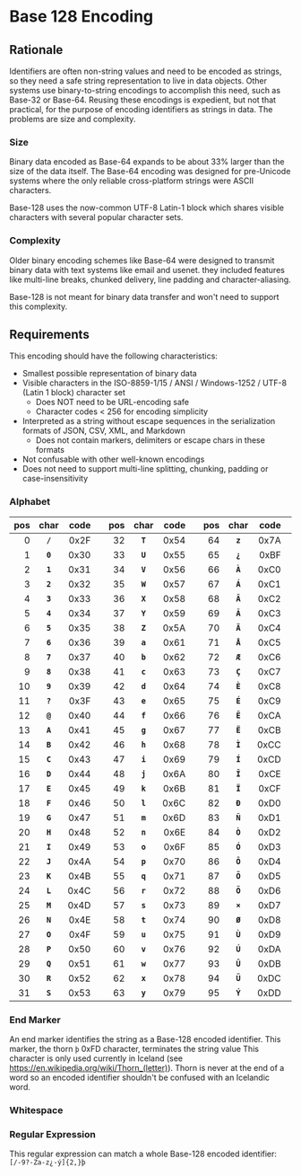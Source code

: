 # Base 128 Encoding
## Rationale
Identifiers are often non-string values and need to be encoded as strings, so they need a safe string representation to live in data objects. Other systems use binary-to-string encodings to accomplish this need, such as Base-32 or Base-64. Reusing these encodings is expedient, but not that practical, for the purpose of encoding identifiers as strings in data. The problems are size and complexity.

### Size
Binary data encoded as Base-64 expands to be about 33% larger than the size of the data itself. The Base-64 encoding was designed for pre-Unicode systems where the only reliable cross-platform strings were ASCII characters.

Base-128 uses the now-common UTF-8 Latin-1 block which shares visible characters with several popular character sets.

### Complexity
Older binary encoding schemes like Base-64 were designed to transmit binary data with text systems like email and usenet. they included features like multi-line breaks, chunked delivery, line padding and character-aliasing.

Base-128 is not meant for binary data transfer and won't need to support this complexity.

## Requirements
This encoding should have the following characteristics:

* Smallest possible representation of binary data
* Visible characters in the ISO-8859-1/15 / ANSI / Windows-1252 / UTF-8 (Latin 1 block) character set
  * Does NOT need to be URL-encoding safe
  * Character codes < 256 for encoding simplicity
* Interpreted as a string without escape sequences in the serialization formats of JSON, CSV, XML, and Markdown
  * Does not contain markers, delimiters or escape chars in these formats
* Not confusable with other well-known encodings
* Does not need to support multi-line splitting, chunking, padding or case-insensitivity

### Alphabet

|pos|char|code|  |pos|char|code|  |pos|char|code|  |pos|char|code|
|---:|:---:|---:|---|---:|:---:|---:|---|---:|:---:|---:|---|---:|:---:|---:|
|0|**`/`**|0x2F| |32|**`T`**|0x54| |64|**`z`**|0x7A| |96|**`Þ`**|0xDE|
|1|**`0`**|0x30| |33|**`U`**|0x55| |65|**`¿`**|0xBF| |97|**`ß`**|0xDF|
|2|**`1`**|0x31| |34|**`V`**|0x56| |66|**`À`**|0xC0| |98|**`à`**|0xE0|
|3|**`2`**|0x32| |35|**`W`**|0x57| |67|**`Á`**|0xC1| |99|**`á`**|0xE1|
|4|**`3`**|0x33| |36|**`X`**|0x58| |68|**`Â`**|0xC2| |100|**`â`**|0xE2|
|5|**`4`**|0x34| |37|**`Y`**|0x59| |69|**`Ã`**|0xC3| |101|**`ã`**|0xE3|
|6|**`5`**|0x35| |38|**`Z`**|0x5A| |70|**`Ä`**|0xC4| |102|**`ä`**|0xE4|
|7|**`6`**|0x36| |39|**`a`**|0x61| |71|**`Å`**|0xC5| |103|**`å`**|0xE5|
|8|**`7`**|0x37| |40|**`b`**|0x62| |72|**`Æ`**|0xC6| |104|**`æ`**|0xE6|
|9|**`8`**|0x38| |41|**`c`**|0x63| |73|**`Ç`**|0xC7| |105|**`ç`**|0xE7|
|10|**`9`**|0x39| |42|**`d`**|0x64| |74|**`È`**|0xC8| |106|**`è`**|0xE8|
|11|**`?`**|0x3F| |43|**`e`**|0x65| |75|**`É`**|0xC9| |107|**`é`**|0xE9|
|12|**`@`**|0x40| |44|**`f`**|0x66| |76|**`Ê`**|0xCA| |108|**`ê`**|0xEA|
|13|**`A`**|0x41| |45|**`g`**|0x67| |77|**`Ë`**|0xCB| |109|**`ë`**|0xEB|
|14|**`B`**|0x42| |46|**`h`**|0x68| |78|**`Ì`**|0xCC| |110|**`ì`**|0xEC|
|15|**`C`**|0x43| |47|**`i`**|0x69| |79|**`Í`**|0xCD| |111|**`í`**|0xED|
|16|**`D`**|0x44| |48|**`j`**|0x6A| |80|**`Î`**|0xCE| |112|**`î`**|0xEE|
|17|**`E`**|0x45| |49|**`k`**|0x6B| |81|**`Ï`**|0xCF| |113|**`ï`**|0xEF|
|18|**`F`**|0x46| |50|**`l`**|0x6C| |82|**`Ð`**|0xD0| |114|**`ð`**|0xF0|
|19|**`G`**|0x47| |51|**`m`**|0x6D| |83|**`Ñ`**|0xD1| |115|**`ñ`**|0xF1|
|20|**`H`**|0x48| |52|**`n`**|0x6E| |84|**`Ò`**|0xD2| |116|**`ò`**|0xF2|
|21|**`I`**|0x49| |53|**`o`**|0x6F| |85|**`Ó`**|0xD3| |117|**`ó`**|0xF3|
|22|**`J`**|0x4A| |54|**`p`**|0x70| |86|**`Ô`**|0xD4| |118|**`ô`**|0xF4|
|23|**`K`**|0x4B| |55|**`q`**|0x71| |87|**`Õ`**|0xD5| |119|**`õ`**|0xF5|
|24|**`L`**|0x4C| |56|**`r`**|0x72| |88|**`Ö`**|0xD6| |120|**`ö`**|0xF6|
|25|**`M`**|0x4D| |57|**`s`**|0x73| |89|**`×`**|0xD7| |121|**`÷`**|0xF7|
|26|**`N`**|0x4E| |58|**`t`**|0x74| |90|**`Ø`**|0xD8| |122|**`ø`**|0xF8|
|27|**`O`**|0x4F| |59|**`u`**|0x75| |91|**`Ù`**|0xD9| |123|**`ù`**|0xF9|
|28|**`P`**|0x50| |60|**`v`**|0x76| |92|**`Ú`**|0xDA| |124|**`ú`**|0xFA|
|29|**`Q`**|0x51| |61|**`w`**|0x77| |93|**`Û`**|0xDB| |125|**`û`**|0xFB|
|30|**`R`**|0x52| |62|**`x`**|0x78| |94|**`Ü`**|0xDC| |126|**`ü`**|0xFC|
|31|**`S`**|0x53| |63|**`y`**|0x79| |95|**`Ý`**|0xDD| |127|**`ý`**|0xFD|


### End Marker
An end marker identifies the string as a Base-128 encoded identifier. This marker, the thorn `þ` 0xFD character, terminates the string value This character is only used currently in Iceland (see https://en.wikipedia.org/wiki/Thorn_(letter)). Thorn is never at the end of a word so an encoded identifier shouldn't be confused with an Icelandic word.

### Whitespace

### Regular Expression
This regular expression can match a whole Base-128 encoded identifier: `[/-9?-Za-z¿-ý]{2,}þ`
